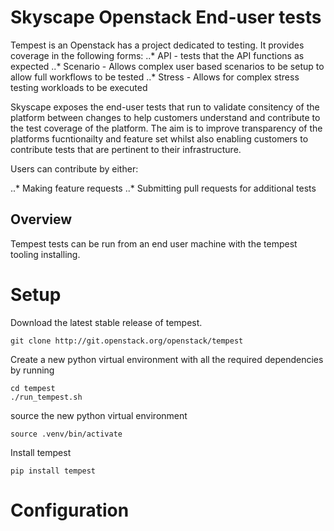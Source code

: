 # Skyscape Openstack End-user tests

Tempest is an Openstack has a project dedicated to testing. It provides coverage in the following forms:
..* API - tests that the API functions as expected
..* Scenario - Allows complex user based scenarios to be setup to allow full workflows to be tested
..* Stress - Allows for complex stress testing workloads to be executed

Skyscape exposes the end-user tests that run to validate consitency of the platform between changes to help customers understand and contribute to the test coverage of the platform. The aim is to improve transparency of the platforms fucntionailty and feature set whilst also enabling customers to contribute tests that are pertinent to their infrastructure.

Users can contribute by either:

..* Making feature requests
..* Submitting pull requests for additional tests

## Overview

Tempest tests can be run from an end user machine with the tempest tooling installing.

# Setup

Download the latest stable release of tempest.

```{r, engine='bash', download}
git clone http://git.openstack.org/openstack/tempest
```

Create a new python virtual environment with all the required dependencies by running

```{r, engine='bash', virtualEnv}
cd tempest
./run_tempest.sh
```

source the new python virtual environment

```{r, engine='bash', activateEnv}
source .venv/bin/activate
```

Install tempest

```{r, engine='bash', Install}
pip install tempest
```

# Configuration
```{r, engine='bash', download}
```
